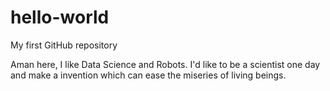 # hello-world
My first GitHub repository

Aman here, I like Data Science and Robots. I'd like to be a scientist one day and make a invention which can ease the miseries of living beings.
